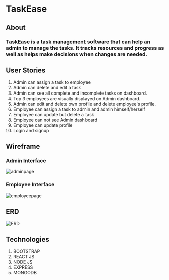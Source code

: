 # TaskEase

## About

### TaskEase is a task management software that can help an admin to manage the tasks. It tracks resources and progress as well as helps make decisions when changes are needed.

## User Stories

1. Admin can assign a task to employee
2. Admin can delete and edit a task
3. Admin can see all complete and incomplete tasks on dashboard.
4. Top 3 employees are visually displayed on Admin dashboard.
5. Admin can edit and delete own profile and delete employee's profile.
6. Employee can assign a task to admin and admin himself/herself
7. Employee can update but delete a task
8. Employee can not see Admin dashboard
9. Employee can update profile
10. Login and signup

## Wireframe

### Admin Interface

![adminpage](image//AdminPage.png)

### Employee Interface

![employeepage](image//taskeaseM.png)

## ERD

![ERD](image//TaskEase1.png)

## Technologies

1. BOOTSTRAP
2. REACT JS
3. NODE JS
4. EXPRESS
5. MONGODB
